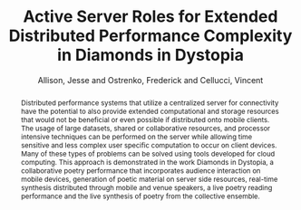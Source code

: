 --- 
title: "Active Server Roles for Extended Distributed Performance Complexity in Diamonds in Dystopia" 
abstract: "Distributed performance systems that utilize a centralized server for connectivity have the potential to also provide extended computational and storage resources that would not be beneficial or even possible if distributed onto mobile clients. The usage of large datasets, shared or collaborative resources, and processor intensive techniques can be performed on the server while allowing time sensitive and less complex user specific computation to occur on client devices. Many of these types of problems can be solved using tools developed for cloud computing. This approach is demonstrated in the work Diamonds in Dystopia, a collaborative poetry performance that incorporates audience interaction on mobile devices, generation of poetic material on server side resources, real-time synthesis distributed through mobile and venue speakers, a live poetry reading performance and the live synthesis of poetry from the collective ensemble." 
address: "London" 
author: "Allison, Jesse and Ostrenko, Frederick and Cellucci, Vincent"
webAuthor: "Jesse Allison, Frederick Ostrenko, Vincent Cellucci" 
booktitle: "Proceedings of the International Web Audio Conference" 
editor: "Thalmann, Florian and Ewert, Sebastian" 
month: "Proceedings of the International Web Audio Conference"
pages: "" 
publisher: "Queen Mary University of London" 
series: "WAC '17"
type: "Paper"  
year: "2017" 
id: "2017_80" 
tags: year2017
media: https://youtu.be/BhL3J5hcwNE?t=8758 
pdflink: /_data/papers/pdf/2017/2017_80.pdf
ISSN: 2663-5844
---